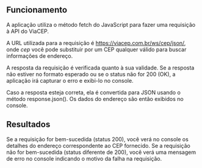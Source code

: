 ## Funcionamento
A aplicação utiliza o método fetch do JavaScript para fazer uma requisição à API do ViaCEP.

A URL utilizada para a requisição é https://viacep.com.br/ws/cep/json/, onde *cep* você pode substituir por um CEP qualquer válido para buscar informações de endereço.

A resposta da requisição é verificada quanto à sua validade. Se a resposta não estiver no formato esperado ou se o status não for 200 (OK), a aplicação irá capturar o erro e exibi-lo no console.

Caso a resposta esteja correta, ela é convertida para JSON usando o método response.json(). Os dados do endereço são então exibidos no console.

## Resultados
Se a requisição for bem-sucedida (status 200), você verá no console os detalhes do endereço correspondente ao CEP fornecido.
Se a requisição não for bem-sucedida (status diferente de 200), você verá uma mensagem de erro no console indicando o motivo da falha na requisição.
